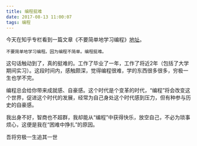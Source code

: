 ```yaml
---
title: 编程挺难
date: 2017-08-13 11:00:07
tags: 编程
---
```


今天在知乎专栏看到一篇文章《不要简单地学习编程》[地址](https://zhuanlan.zhihu.com/p/21946338)。

`不要简单地学习编程。因为编程不简单。编程挺难。`

这句话触动到了，真的挺难的。工作了毕业了一年，工作了将近2年（包括了大学期间实习）。这段时间内，感触颇深，觉得编程很难，学的东西很多很多，穷极一生也学不完。

编程总会给你带来成就感、自豪感。这个时代是个变革的时代，“编程”将会改变这个世界，促进这个时代的发展，经常为自己身处这个时代感到压力，但有种参与历史的自豪感。

我出身不好，智商也不超群，我却能从“编程”中获得快乐，放空自己，不必为琐事烦心，这便是我在“困难中挣扎”的原因。

吾将穷极一生追其一世
